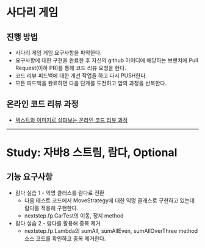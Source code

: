 # 사다리 게임
## 진행 방법
* 사다리 게임 게임 요구사항을 파악한다.
* 요구사항에 대한 구현을 완료한 후 자신의 github 아이디에 해당하는 브랜치에 Pull Request(이하 PR)를 통해 코드 리뷰 요청을 한다.
* 코드 리뷰 피드백에 대한 개선 작업을 하고 다시 PUSH한다.
* 모든 피드백을 완료하면 다음 단계를 도전하고 앞의 과정을 반복한다.

## 온라인 코드 리뷰 과정
* [텍스트와 이미지로 살펴보는 온라인 코드 리뷰 과정](https://github.com/nextstep-step/nextstep-docs/tree/master/codereview)

* * *

# Study: 자바8 스트림, 람다, Optional

## 기능 요구사항

* 람다 실습 1 - 익명 클래스를 람다로 전환
  * 다음 테스트 코드에서 MoveStrategy에 대한 익명 클래스로 구현하고 있는데 람다를 적용해 구현한다.
  * nextstep.fp.CarTest의 이동, 정지 method
* 람다 실습 2 - 람다를 활용해 중복 제거
  * nextstep.fp.Lambda의 sumAll, sumAllEven, sumAllOverThree method 소스 코드를 확인하고 중복 제거한다.
